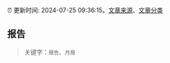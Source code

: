 :alarm_clock: 更新时间: 2024-07-25 09:36:15。[文章来源](/README.md)、[文章分类](/TAGS.md)

## 报告


> 关键字：`报告`、`月报`



